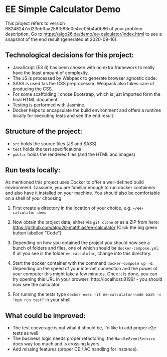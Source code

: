 # EE Simple Calculator Demo

This project refers to version 68248247cd23ebffaa256f583e0e4ce05b4a0b86 of your problem description.
Go to https://algo26.de/demo/ee-calculator/index.html to see a snapshot of the end result (generated at 2020-09-16).

Technological decisions for this project:
-
- JavaScript (ES 6) has been chosen with no extra framework to really have the least amount of complexity.
- The JS is processed by Webpack to generate browser agnostic code.
- SASS is used fas the CSS preprocessor, Webpack also takes care of producing the CSS.
- For some scaffolding I chose Bootstrap, which is just imported form the final HTML document. 
- Testing is performed with Jasmine.
- Docker helps to encapsulate the build environment and offers a runtime locally for executing tests and see the end result.

Structure of the project:
-
- ``src`` holds the source files (JS and SASS)
- ``test`` holds the test specifications
- ``public`` holds the rendered files (and the HTML and images)

Run tests locally:
-
As mentioned this project uses Docker to offer a well-defined build environment. I assume, you are familiar enough to run 
docker containers and also have it installed on your machine. You should also be comfortable on a shell of your choosing.

1. First create a directory in the location of your choice, e.g. 
``~/ee-calculator-demo``

2. Now obtain the project data, either via ``git clone`` or as a 
ZIP from here: https://github.com/algo26-matthias/ee-calculator (Click the big green button labelled "Code").

3. Depending on how you obtained the project you should now see a bunch of folders and files, one of which should be ``docker-compose.yml``.
If all you see is the folder ``ee-calculator``, change into this directory.

4. Start the docker container with the command ``docker-compose up -d``. Depending on the speed of your 
internet connection and the power of your computer this might take a few minutes. Once it is done, you 
can try opening this URL in your browser: http://localhost:8199/ - you should now see the calculator.

5. For running the tests type ``docker exec -it ee-calculator-node bash -c "npm run test"`` in your shell.

What could be improved:
-
- The test coeverage is not what it should be, I'd like to add proper e2e tests as well.
- The business logic needs proper refactoring, the ``HandleEventService`` does way too much and is crossing layers.
- Add missing features (proper CE / AC handling for instance).
